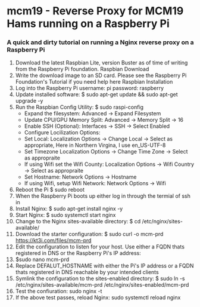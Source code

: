 # mcm19 - Reverse Proxy for MCM19 Hams running on a Raspberry Pi
### A quick and dirty tutorial on running a Nginx reverse proxy on a Raspberry Pi

1. Download the latest Raspbian Lite, version Buster as of time of writing from the Raspberry Pi foundation. Raspbian Download
1. Write the download image to an SD card. Please see the Raspberry Pi Foundation's Tutorial if you need help here Raspbian Installation
1. Log into the Raspberry Pi username: pi password: raspberry
1. Update installed software: $ sudo apt-get update && sudo apt-get upgrade -y
1. Run the Raspbian Config Utility: $ sudo raspi-config
   * Expand the filesystem: Advanced -> Expand Filesystem
   * Update CPU/GPU Memory Split: Advanced -> Memory Split -> 16
   * Enable SSH (Optional): Interfaces -> SSH -> Select Enabled
   * Configure Locilization Options:
    * Set Local: Localization Options -> Change Local -> Select as appropriate, Here in Northern Virgina, I use en_US-UTF-8
    * Set Timezone Localization Options -> Change Time Zone -> Select as appropraite
    * If using Wifi set the Wifi County: Localization Options -> Wifi Country -> Select as appropraite
   * Set Hostname: Network Options -> Hostname
   * If using Wifi, setup Wifi Network: Network Options -> Wifi
1. Reboot the Pi $ sudo reboot
1. When the Raspberry Pi boots up either log in through the termial of ssh in
1. Install Nginx: $ sudo apt-get install nginx -y
1. Start Nginx: $ sudo systemctl start nginx
1. Change to the Nginx sites-available directory: $ cd /etc/nginx/sites-available/
1. Download the starter configuration: $ sudo curl -o mcm-prd https://kt3i.com/files/mcm-prd
1. Edit the configuration to listen for your host. Use either a FQDN thats registered in DNS or the Raspberry Pi's IP address:
1. $sudo nano mcm-prd
1. Replace DEFALUT_HOSTNAME with either the Pi's IP address or a FQDN thats registered in DNS reachable by your intended clients
1. Symlink the configuration to the sites-enabled directory: $ sudo ln -s /etc/nginx/sites-available/mcm-prd /etc/nginx/sites-enabled/mcm-prd
1. Test the confiuration: sudo nginx -t
1. If the above test passes, reload Nginx: sudo systemctl reload nginx
